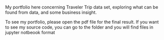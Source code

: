 My portfolio here concerning Traveler Trip data set, exploring what can be found from data, and some business insight.

To see my portfolio, please open the pdf file for the final result.
If you want to see my source code, you can go to the folder and you will find files in jupyter notbeook format 
